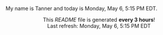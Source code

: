 My name is Tanner and today is Monday, May 6, 5:15 PM EDT.

<p align="center">This <i>README</i> file is generated <b>every 3 hours</b>!</br>Last refresh: Monday, May 6, 5:15 PM EDT<br /></p>
